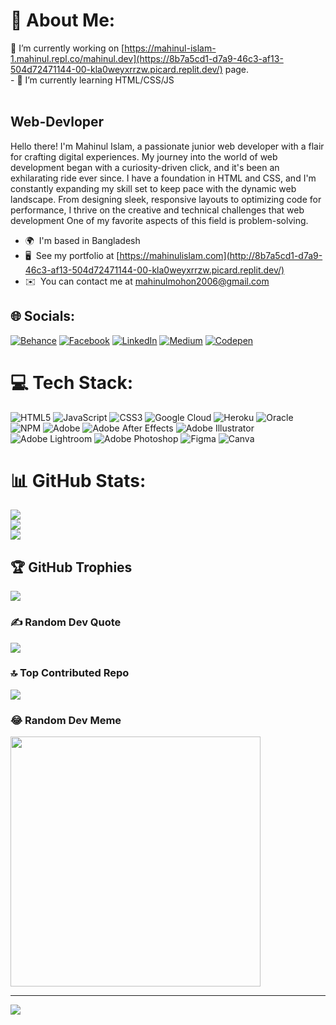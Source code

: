 # 💫 About Me:
🔭 I’m currently working on [https://mahinul-islam-1.mahinul.repl.co/mahinul.dev](https://8b7a5cd1-d7a9-46c3-af13-504d72471144-00-kla0weyxrrzw.picard.replit.dev/) page. <br>- 🌱 I’m currently learning HTML/CSS/JS<br><br> 

Web-Devloper
------------

Hello there! I'm Mahinul Islam, a passionate junior web developer with a flair for crafting digital experiences. My journey into the world of web development began with a curiosity-driven click, and it's been an exhilarating ride ever since. I have a foundation in HTML and CSS, and I'm constantly expanding my skill set to keep pace with the dynamic web landscape. From designing sleek, responsive layouts to optimizing code for performance, I thrive on the creative and technical challenges that web development One of my favorite aspects of this field is problem-solving.

* 🌍  I'm based in Bangladesh
* 🖥️  See my portfolio at [https://mahinulislam.com](http://8b7a5cd1-d7a9-46c3-af13-504d72471144-00-kla0weyxrrzw.picard.replit.dev/)
* ✉️  You can contact me at [mahinulmohon2006@gmail.com](mailto:mahinulmohon2006@gmail.com)


## 🌐 Socials:
[![Behance](https://img.shields.io/badge/Behance-1769ff?logo=behance&logoColor=white)](https://behance.net/mahinulislam1) [![Facebook](https://img.shields.io/badge/Facebook-%231877F2.svg?logo=Facebook&logoColor=white)](https://facebook.com/mahinuladri) [![LinkedIn](https://img.shields.io/badge/LinkedIn-%230077B5.svg?logo=linkedin&logoColor=white)](https://linkedin.com/in/mahinul-islam-6a1937281) [![Medium](https://img.shields.io/badge/Medium-12100E?logo=medium&logoColor=white)](https://medium.com/@@Mahinulislam123) [![Codepen](https://img.shields.io/badge/Codepen-000000?style=for-the-badge&logo=codepen&logoColor=white)](https://codepen.io/mahinulislam) 

# 💻 Tech Stack:
![HTML5](https://img.shields.io/badge/html5-%23E34F26.svg?style=for-the-badge&logo=html5&logoColor=white) ![JavaScript](https://img.shields.io/badge/javascript-%23323330.svg?style=for-the-badge&logo=javascript&logoColor=%23F7DF1E) ![CSS3](https://img.shields.io/badge/css3-%231572B6.svg?style=for-the-badge&logo=css3&logoColor=white) ![Google Cloud](https://img.shields.io/badge/GoogleCloud-%234285F4.svg?style=for-the-badge&logo=google-cloud&logoColor=white) ![Heroku](https://img.shields.io/badge/heroku-%23430098.svg?style=for-the-badge&logo=heroku&logoColor=white) ![Oracle](https://img.shields.io/badge/Oracle-F80000?style=for-the-badge&logo=oracle&logoColor=white) ![NPM](https://img.shields.io/badge/NPM-%23CB3837.svg?style=for-the-badge&logo=npm&logoColor=white) ![Adobe](https://img.shields.io/badge/adobe-%23FF0000.svg?style=for-the-badge&logo=adobe&logoColor=white) ![Adobe After Effects](https://img.shields.io/badge/Adobe%20After%20Effects-9999FF.svg?style=for-the-badge&logo=Adobe%20After%20Effects&logoColor=white) ![Adobe Illustrator](https://img.shields.io/badge/adobe%20illustrator-%23FF9A00.svg?style=for-the-badge&logo=adobe%20illustrator&logoColor=white) ![Adobe Lightroom](https://img.shields.io/badge/Adobe%20Lightroom-31A8FF.svg?style=for-the-badge&logo=Adobe%20Lightroom&logoColor=white) ![Adobe Photoshop](https://img.shields.io/badge/adobe%20photoshop-%2331A8FF.svg?style=for-the-badge&logo=adobe%20photoshop&logoColor=white) ![Figma](https://img.shields.io/badge/figma-%23F24E1E.svg?style=for-the-badge&logo=figma&logoColor=white) ![Canva](https://img.shields.io/badge/Canva-%2300C4CC.svg?style=for-the-badge&logo=Canva&logoColor=white)
# 📊 GitHub Stats:
![](https://github-readme-stats.vercel.app/api?username=MahinulBoss&theme=highcontrast&hide_border=false&include_all_commits=true&count_private=true)<br/>
![](https://github-readme-streak-stats.herokuapp.com/?user=MahinulBoss&theme=highcontrast&hide_border=false)<br/>
![](https://github-readme-stats.vercel.app/api/top-langs/?username=MahinulBoss&theme=highcontrast&hide_border=false&include_all_commits=true&count_private=true&layout=compact)

## 🏆 GitHub Trophies
![](https://github-profile-trophy.vercel.app/?username=MahinulBoss&theme=darkhub&no-frame=false&no-bg=false&margin-w=4)

### ✍️ Random Dev Quote
![](https://quotes-github-readme.vercel.app/api?type=vetical&theme=dark)

### 🔝 Top Contributed Repo
![](https://github-contributor-stats.vercel.app/api?username=MahinulBoss&limit=5&theme=dark&combine_all_yearly_contributions=true)

### 😂 Random Dev Meme
<img src='https://randommeme-five.vercel.app/' style="height: 400px;"/>

---
[![](https://visitcount.itsvg.in/api?id=MahinulBoss&icon=0&color=12)](https://visitcount.itsvg.in)
